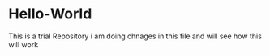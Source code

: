 # Hello-World
This is a trial Repository
i am doing chnages in this file and will see how this will work
